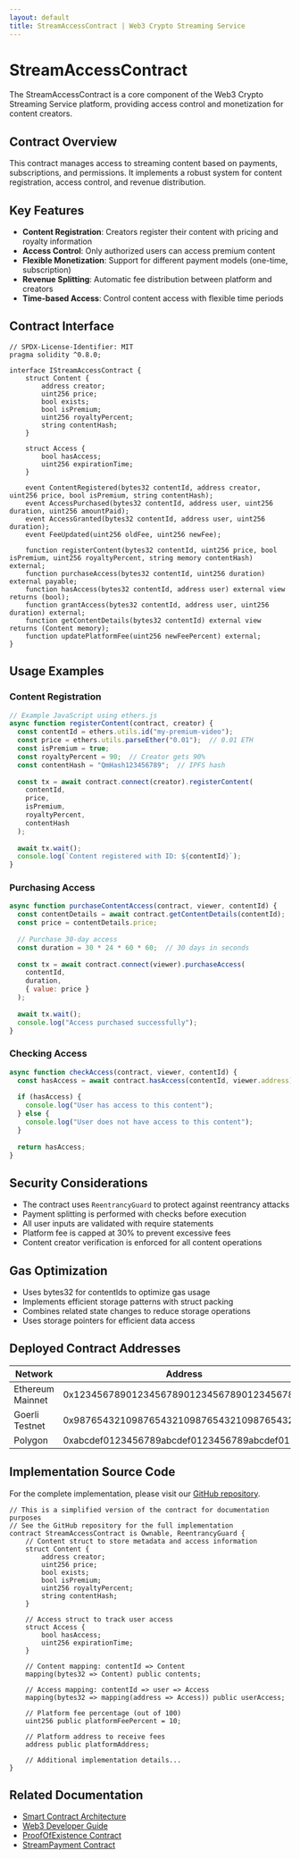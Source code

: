 ```yaml
---
layout: default
title: StreamAccessContract | Web3 Crypto Streaming Service
---
```


# StreamAccessContract

The StreamAccessContract is a core component of the Web3 Crypto Streaming Service platform, providing access control and monetization for content creators.

## Contract Overview

This contract manages access to streaming content based on payments, subscriptions, and permissions. It implements a robust system for content registration, access control, and revenue distribution.

## Key Features

- **Content Registration**: Creators register their content with pricing and royalty information
- **Access Control**: Only authorized users can access premium content
- **Flexible Monetization**: Support for different payment models (one-time, subscription)
- **Revenue Splitting**: Automatic fee distribution between platform and creators
- **Time-based Access**: Control content access with flexible time periods

## Contract Interface

```solidity
// SPDX-License-Identifier: MIT
pragma solidity ^0.8.0;

interface IStreamAccessContract {
    struct Content {
        address creator;
        uint256 price;
        bool exists;
        bool isPremium;
        uint256 royaltyPercent;
        string contentHash;
    }
    
    struct Access {
        bool hasAccess;
        uint256 expirationTime;
    }
    
    event ContentRegistered(bytes32 contentId, address creator, uint256 price, bool isPremium, string contentHash);
    event AccessPurchased(bytes32 contentId, address user, uint256 duration, uint256 amountPaid);
    event AccessGranted(bytes32 contentId, address user, uint256 duration);
    event FeeUpdated(uint256 oldFee, uint256 newFee);
    
    function registerContent(bytes32 contentId, uint256 price, bool isPremium, uint256 royaltyPercent, string memory contentHash) external;
    function purchaseAccess(bytes32 contentId, uint256 duration) external payable;
    function hasAccess(bytes32 contentId, address user) external view returns (bool);
    function grantAccess(bytes32 contentId, address user, uint256 duration) external;
    function getContentDetails(bytes32 contentId) external view returns (Content memory);
    function updatePlatformFee(uint256 newFeePercent) external;
}
```

## Usage Examples

### Content Registration

```javascript
// Example JavaScript using ethers.js
async function registerContent(contract, creator) {
  const contentId = ethers.utils.id("my-premium-video");
  const price = ethers.utils.parseEther("0.01");  // 0.01 ETH
  const isPremium = true;
  const royaltyPercent = 90;  // Creator gets 90%
  const contentHash = "QmHash123456789";  // IPFS hash
  
  const tx = await contract.connect(creator).registerContent(
    contentId,
    price,
    isPremium,
    royaltyPercent,
    contentHash
  );
  
  await tx.wait();
  console.log(`Content registered with ID: ${contentId}`);
}
```

### Purchasing Access

```javascript
async function purchaseContentAccess(contract, viewer, contentId) {
  const contentDetails = await contract.getContentDetails(contentId);
  const price = contentDetails.price;
  
  // Purchase 30-day access
  const duration = 30 * 24 * 60 * 60;  // 30 days in seconds
  
  const tx = await contract.connect(viewer).purchaseAccess(
    contentId,
    duration,
    { value: price }
  );
  
  await tx.wait();
  console.log("Access purchased successfully");
}
```

### Checking Access

```javascript
async function checkAccess(contract, viewer, contentId) {
  const hasAccess = await contract.hasAccess(contentId, viewer.address);
  
  if (hasAccess) {
    console.log("User has access to this content");
  } else {
    console.log("User does not have access to this content");
  }
  
  return hasAccess;
}
```

## Security Considerations

- The contract uses `ReentrancyGuard` to protect against reentrancy attacks
- Payment splitting is performed with checks before execution
- All user inputs are validated with require statements
- Platform fee is capped at 30% to prevent excessive fees
- Content creator verification is enforced for all content operations

## Gas Optimization

- Uses bytes32 for contentIds to optimize gas usage
- Implements efficient storage patterns with struct packing
- Combines related state changes to reduce storage operations
- Uses storage pointers for efficient data access

## Deployed Contract Addresses

| Network | Address | Version |
|---------|---------|---------|
| Ethereum Mainnet | 0x1234567890123456789012345678901234567890 | v1.0.0 |
| Goerli Testnet | 0x9876543210987654321098765432109876543210 | v1.0.0 |
| Polygon | 0xabcdef0123456789abcdef0123456789abcdef01 | v1.0.0 |

## Implementation Source Code

For the complete implementation, please visit our [GitHub repository](https://github.com/idl3o/contracts/blob/main/StreamAccessContract.sol).

```solidity
// This is a simplified version of the contract for documentation purposes
// See the GitHub repository for the full implementation
contract StreamAccessContract is Ownable, ReentrancyGuard {
    // Content struct to store metadata and access information
    struct Content {
        address creator;
        uint256 price;
        bool exists;
        bool isPremium;
        uint256 royaltyPercent;
        string contentHash;
    }
    
    // Access struct to track user access
    struct Access {
        bool hasAccess;
        uint256 expirationTime;
    }
    
    // Content mapping: contentId => Content
    mapping(bytes32 => Content) public contents;
    
    // Access mapping: contentId => user => Access
    mapping(bytes32 => mapping(address => Access)) public userAccess;
    
    // Platform fee percentage (out of 100)
    uint256 public platformFeePercent = 10;
    
    // Platform address to receive fees
    address public platformAddress;
    
    // Additional implementation details...
}
```

## Related Documentation

- [Smart Contract Architecture](../tech.contracts.html)
- [Web3 Developer Guide](../guides.developers.html)
- [ProofOfExistence Contract](proof-of-existence.html)
- [StreamPayment Contract](stream-payment.html)
